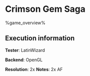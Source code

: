 # Crimson Gem Saga 

%game_overview%

## Execution information

**Tester**: LatinWizard

**Backend**: OpenGL

**Resolution**: 2x
**Notes**: 2x AF